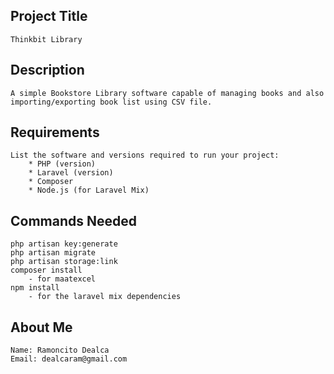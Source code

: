 ## Project Title
    Thinkbit Library


## Description
    A simple Bookstore Library software capable of managing books and also importing/exporting book list using CSV file.



##  Requirements
    List the software and versions required to run your project:
        * PHP (version)
        * Laravel (version)
        * Composer
        * Node.js (for Laravel Mix)

## Commands Needed
    php artisan key:generate
    php artisan migrate
    php artisan storage:link
    composer install
        - for maatexcel
    npm install
        - for the laravel mix dependencies

## About Me
    Name: Ramoncito Dealca
    Email: dealcaram@gmail.com